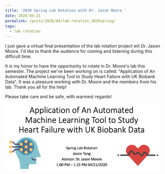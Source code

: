 ```yaml
---
title: '2020 Spring Lab Rotation with Dr. Jason Moore '
date: 2020-04-21
permalink: /posts/2020/04/lab-rotation_2020spring/
tags:
  - lab rotation
---
```



I just gave a virtual final presentation of the lab rotation project wit Dr. Jason Moore. I'd like to thank the audience for coming and listening during this difficult time. 

It is my honor to have the opportunity to rotate in Dr. Moore's lab this semester. The project we've been working on is called: "Application of An Automated Machine Learning Tool to Study Heart Failure with UK Biobank Data". It was a pleasure working with Dr. Moore and the members from his lab. Thank you all for the help!

Please take care and be safe, with warmest regards!

![title](/images/2020spring_lab_rotation.png)
